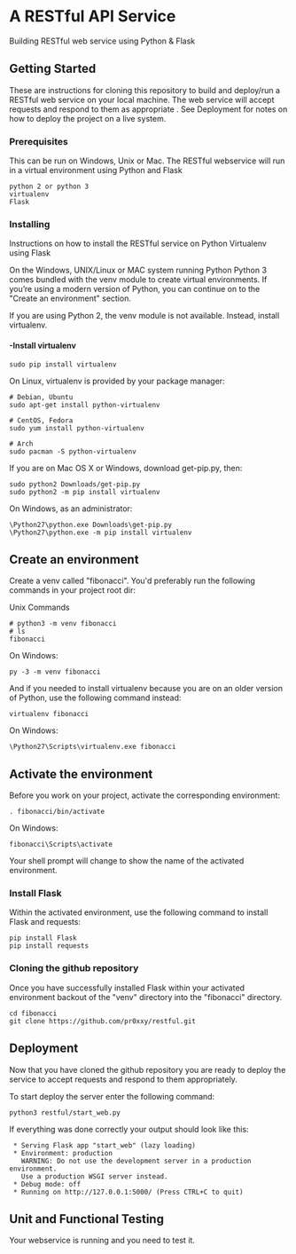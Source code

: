 # A RESTful API Service
Building RESTful web service using Python & Flask

## Getting Started

These are instructions for cloning this repository to build and deploy/run a RESTful web service on your local machine. The web service will accept requests and respond to them as appropriate . See Deployment for notes on how to deploy the project on a live system.

### Prerequisites

This can be run on Windows, Unix or Mac. The RESTful webservice will run in a virtual environment using Python and Flask

```
python 2 or python 3
virtualenv
Flask
```

### Installing

Instructions on how to install the RESTful service on Python Virtualenv using Flask

On the Windows, UNIX/Linux or MAC system running Python
Python 3 comes bundled with the venv module to create virtual environments. If you’re using a modern version of Python, you can continue on to the "Create an environment" section.

If you are using Python 2, the venv module is not available. Instead, install virtualenv.

#### -Install virtualenv

```
sudo pip install virtualenv
```

On Linux, virtualenv is provided by your package manager:

```
# Debian, Ubuntu
sudo apt-get install python-virtualenv

# CentOS, Fedora
sudo yum install python-virtualenv

# Arch
sudo pacman -S python-virtualenv
```

If you are on Mac OS X or Windows, download get-pip.py, then:

```
sudo python2 Downloads/get-pip.py
sudo python2 -m pip install virtualenv
```

On Windows, as an administrator:

```
\Python27\python.exe Downloads\get-pip.py
\Python27\python.exe -m pip install virtualenv
```
## Create an environment

Create a venv called "fibonacci". You'd preferably run the following commands in your project root dir:

Unix Commands

```
# python3 -m venv fibonacci
# ls
fibonacci
```
On Windows:

```
py -3 -m venv fibonacci
```

And if you needed to install virtualenv because you are on an older version of Python, use the following command instead:
```
virtualenv fibonacci
```
On Windows:

```
\Python27\Scripts\virtualenv.exe fibonacci
```

## Activate the environment
Before you work on your project, activate the corresponding environment:
```
. fibonacci/bin/activate
```
On Windows:
```
fibonacci\Scripts\activate
```
Your shell prompt will change to show the name of the activated environment.

### Install Flask
Within the activated environment, use the following command to install Flask and requests:

```
pip install Flask
pip install requests
```

### Cloning the github repository

Once you have successfully installed Flask within your activated environment backout of the "venv" directory into the "fibonacci" directory.
```
cd fibonacci
git clone https://github.com/pr0xxy/restful.git
```
## Deployment

Now that you have cloned the github repository you are ready to deploy the service to accept requests and respond to them appropriately.

To start deploy the server enter the following command:

```
python3 restful/start_web.py
```

If everything was done correctly your output should look like this:

```
 * Serving Flask app "start_web" (lazy loading)
 * Environment: production
   WARNING: Do not use the development server in a production environment.
   Use a production WSGI server instead.
 * Debug mode: off
 * Running on http://127.0.0.1:5000/ (Press CTRL+C to quit)
```
## Unit and Functional Testing

Your webservice is running and you need to test it.



